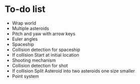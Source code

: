 # To-do list
- Wrap world
- Multiple asteroids
- Pitch and yaw with arrow keys
- Euler angles
- Spaceship
- Collision detection for spaceship
- If collision Start at initial location
- Shooting mechanism
- Collision detection for shot
- If collision Split Asteroid into two asteroids one size smaller
- Point system
